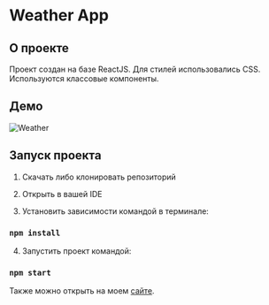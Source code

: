# Weather App

## О проекте

Проект создан на базе ReactJS. Для стилей использовались CSS. Используются классовые компоненты.

## Демо

![Weather](https://user-images.githubusercontent.com/72670840/218193198-1dddfebf-2685-4110-8f06-167cbc974e1f.gif)

## Запуск проекта

1. Скачать либо клонировать репозиторий

2. Открыть в вашей IDE

3. Установить зависимости командой в терминале:

### `npm install`

4. Запустить проект командой:

### `npm start`

Также можно открыть на моем [сайте](https://www.mikhailvoevodin.ru/weather/index.html). 
